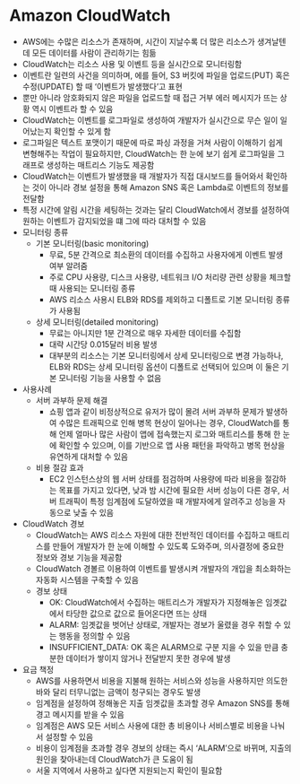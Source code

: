 # Amazon CloudWatch
- AWS에는 수많은 리소스가 존재하며, 시간이 지날수록 더 많은 리소스가 생겨날텐데 모든 데이터를 사람이 관리하기는 힘듦
- CloudWatch는 리소스 사용 및 이벤트 등을 실시간으로 모니터링함
- 이벤트란 일련의 사건을 의미하며, 에를 들어, S3 버킷에 파일을 업로드(PUT) 혹은 수정(UPDATE) 할 때 ‘이벤트가 발생했다’고 표현
- 뿐만 아니라 암호화되지 않은 파일을 업로드할 때 접근 거부 에러 메시지가 뜨는 상황 역시 이벤트라 할 수 있음
- CloudWatch는 이벤트를 로그파일로 생성하여 개발자가 실시간으로 무슨 일이 일어났는지 확인할 수 있게 함
- 로그파일은 텍스트 포맷이기 때문에 따로 파싱 과정을 거쳐 사람이 이해하기 쉽게 변형해주는 작업이 필요하지만, CloudWatch는 한 눈에 보기 쉽게 로그파일을 그래프로 생성하는 매트리스 기능도 제공함
- CloudWatch는 이벤트가 발생했을 때 개발자가 직접 대시보드를 들어와서 확인하는 것이 아니라 경보 설정을 통해 Amazon SNS 혹은 Lambda로 이벤트의 정보를 전달함
- 특정 시간에 알림 시간을 세팅하는 것과는 달리 CloudWatch에서 경보를 설정하여 원하는 이벤트가 감지되었을 떄 그에 따라 대처할 수 있음
- 모니터링 종류
    - 기본 모니터링(basic monitoring)
        - 무료, 5분 간격으로 최소환의 데이터를 수집하고 사용자에게 이벤트 발생 여부 알려줌
        - 주로 CPU 사용량, 디스크 사용량, 네트워크 I/O 처리량 관련 상황을 체크할 때 사용되는 모니터링 종류
        - AWS 리소스 사용시 ELB와 RDS를 제외하고 디폴트로 기본 모니터링 종류가 사용됨
    - 상세 모니터링(detailed monitoring)
        - 무료는 아니지만 1분 간격으로 매우 자세한 데이터를 수집함
        - 대략 시간당 0.015달러 비용 발생
        - 대부분의 리소스는 기본 모니터링에서 상세 모니터링으로 변경 가능하나, ELB와 RDS는 상세 모니터링 옵션이 디폴트로 선택되어 있으며 이 둘은 기본 모니터링 기능을 사용할 수 없음
- 사용사례
    - 서버 과부하 문제 해결
        - 쇼핑 앱과 같이 비정상적으로 유저가 많이 몰려 서버 과부하 문제가 발생하여 수많은 트래픽으로 인해 병목 현상이 일어나는 경우, CloudWatch를 통해 언제 얼마나 많은 사람이 앱에 접속했는지 로그와 매트리스를 통해 한 눈에 확인할 수 있으며, 이를 기반으로 앱 사용 패턴을 파악하고 병목 현상을 유연하게 대처할 수 있음
    - 비용 절감 효과
        - EC2 인스턴스상의 웹 서버 상태를 점검하며 사용량에 따라 비용을 절감하는 목표를 가지고 있다면, 낮과 밤 시간에 필요한 서버 성능이 다른 경우, 서버 트래픽이 특정 임계점에 도달하였을 때 개발자에게 알려주고 성능을 자동으로 낮출 수 있음
- CloudWatch 경보
    - CloudWatch는 AWS 리소스 자원에 대한 전반적인 데이터를 수집하고 매트리스를 만들어 개발자가 한 눈에 이해할 수 있도록 도와주며, 의사결정에 중요한 정보와 경보 기능을 제공함
    - CloudWatch 경볼르 이용하여 이벤트를 발생시켜 개발자의 개입을 최소화하는 자동화 시스템을 구축할 수 있음
    - 경보 상태
        - OK: CloudWatch에서 수집하는 매트리스가 개발자가 지정해놓은 임곗값에서 타당한 값으로 값으로 들어온다면 뜨는 상태
        - ALARM: 임곗값을 벗어난 상태로, 개발자는 경보가 울렸을 경우 취할 수 있는 행동을 정의할 수 있음
        - INSUFFICIENT_DATA: OK 혹은 ALARM으로 구분 지을 수 있을 만큼 충분한 데이터가 쌓이지 않거나 전달받지 못한 경우에 발생
- 요금 책정
    - AWS를 사용하면서 비용을 지불해 원하는 서비스와 성능을 사용하지만 의도한 바와 달리 터무니없는 금액이 청구되는 경우도 발생
    - 임계점을 설정하여 정해놓은 지출 임곗값을 초과할 경우 Amazon SNS를 통해 경고 메시지를 받을 수 있음
    - 임계점은 AWS 모든 서비스 사용에 대한 총 비용이나 서비스별로 비용을 나눠서 설정할 수 있음
    - 비용이 임계점을 초과할 경우 경보의 상태는 즉시 ‘ALARM’으로 바뀌며, 지출의 원인을 찾아내는데 CloudWatch가 큰 도움이 됨
    - 서울 지역에서 사용하고 싶다면 지원되는지 확인이 필요함
